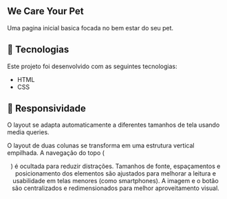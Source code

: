 ## We Care Your Pet


Uma pagina inicial basica focada no bem estar do seu pet.

## 🚀 Tecnologias

Este projeto foi desenvolvido com as seguintes tecnologias:

- HTML
- CSS

## 📱 Responsividade
O layout se adapta automaticamente a diferentes tamanhos de tela usando media queries.

O layout de duas colunas se transforma em uma estrutura vertical empilhada.
A navegação do topo (<header>) é ocultada para reduzir distrações.
Tamanhos de fonte, espaçamentos e posicionamento dos elementos são ajustados para melhorar a leitura e usabilidade em telas menores (como smartphones).
A imagem e o botão são centralizados e redimensionados para melhor aproveitamento visual.
